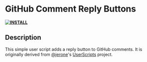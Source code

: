 # GitHub Comment Reply Buttons

**[![INSTALL](https://img.shields.io/badge/INSTALL-1.0.0-blue.svg?style=plastic)](https://github.com/aensley/github-comment-reply-buttons/raw/master/GitHub_Comment_Reply_Buttons.user.js)**

## Description

This simple user script adds a reply button to GitHub comments. It is originally derived from [@jerone](https://github.com/jerone)'s [UserScripts](https://github.com/jerone/UserScripts/tree/master/Github_Reply_Comments) project.
